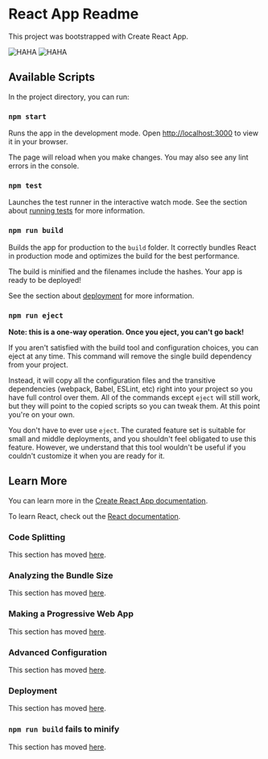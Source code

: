 # React App Readme

This project was bootstrapped with Create React App.

![HAHA](https://preview.redd.it/may-my-tech-buddies-have-a-peaceful-holy-week-v0-ranp5l72rvqc1.jpeg?auto=webp&s=5e46a1930be43d2c09abc3c09409c6ea1cc4e8cb)
![HAHA](https://scontent.fmnl17-2.fna.fbcdn.net/v/t1.15752-9/440327965_433989762658041_7167140684339606610_n.jpg?_nc_cat=111&ccb=1-7&_nc_sid=5f2048&_nc_eui2=AeGZb2mRB43y4CX8z569YDkh2YJEN-SOr7DZgkQ35I6vsDR-peKi8syQMIsqOUSMbFhUh7M7Z6rmEM2gzC41aa8n&_nc_ohc=etab5tGDq2oAb5-dkxG&_nc_ht=scontent.fmnl17-2.fna&oh=03_Q7cD1QHj3LnyzxMifn5_HCHgeNl372Xd-nzW-zl_w_XlSm2hQg&oe=665718E2)


## Available Scripts

In the project directory, you can run:

### `npm start`

Runs the app in the development mode.
Open [http://localhost:3000](http://localhost:3000) to view it in your browser.

The page will reload when you make changes.
You may also see any lint errors in the console.

### `npm test`

Launches the test runner in the interactive watch mode.
See the section about [running tests](https://facebook.github.io/create-react-app/docs/running-tests) for more information.

### `npm run build`

Builds the app for production to the `build` folder.
It correctly bundles React in production mode and optimizes the build for the best performance.

The build is minified and the filenames include the hashes.
Your app is ready to be deployed!

See the section about [deployment](https://facebook.github.io/create-react-app/docs/deployment) for more information.

### `npm run eject`

**Note: this is a one-way operation. Once you eject, you can't go back!**

If you aren't satisfied with the build tool and configuration choices, you can eject at any time. This command will remove the single build dependency from your project.

Instead, it will copy all the configuration files and the transitive dependencies (webpack, Babel, ESLint, etc) right into your project so you have full control over them. All of the commands except `eject` will still work, but they will point to the copied scripts so you can tweak them. At this point you're on your own.

You don't have to ever use `eject`. The curated feature set is suitable for small and middle deployments, and you shouldn't feel obligated to use this feature. However, we understand that this tool wouldn't be useful if you couldn't customize it when you are ready for it.

## Learn More

You can learn more in the [Create React App documentation](https://facebook.github.io/create-react-app/docs/getting-started).

To learn React, check out the [React documentation](https://reactjs.org/).

### Code Splitting

This section has moved [here](https://facebook.github.io/create-react-app/docs/code-splitting).

### Analyzing the Bundle Size

This section has moved [here](https://facebook.github.io/create-react-app/docs/analyzing-the-bundle-size).

### Making a Progressive Web App

This section has moved [here](https://facebook.github.io/create-react-app/docs/making-a-progressive-web-app).

### Advanced Configuration

This section has moved [here](https://facebook.github.io/create-react-app/docs/advanced-configuration).

### Deployment

This section has moved [here](https://facebook.github.io/create-react-app/docs/deployment).

### `npm run build` fails to minify

This section has moved [here](https://facebook.github.io/create-react-app/docs/troubleshooting#npm-run-build-fails-to-minify).

